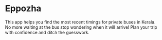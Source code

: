 
# Eppozha

This app helps you find the most recent timings for private buses in Kerala. No more waiting at the bus stop wondering when it will arrive! Plan your trip with confidence and ditch the guesswork.
